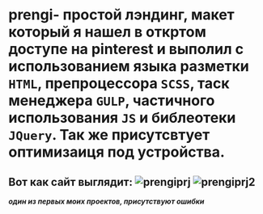 # prengi- простой лэндинг, макет который я нашел в откртом доступе на pinterest и выполил с использованием языка разметки `HTML`, препроцессора `SCSS`, таск менеджера `GULP`, частичного использования `JS` и библеотеки `JQuery`. Так же присутсвтует оптимизаиця под устройства.
## Вот как сайт выглядит: ![prengiprj](https://user-images.githubusercontent.com/43478763/79376642-48117f80-7f7c-11ea-9243-2e89b4353937.PNG) ![prengiprj2](https://user-images.githubusercontent.com/43478763/79376692-59f32280-7f7c-11ea-8d7d-6efbff80d79f.PNG)
***один из первых моих проектов, присутствуют ошибки***
